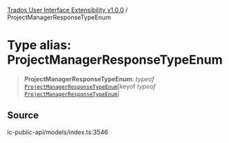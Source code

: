 [Trados User Interface Extensibility v1.0.0](../wiki/globals) / ProjectManagerResponseTypeEnum

# Type alias: ProjectManagerResponseTypeEnum

> **ProjectManagerResponseTypeEnum**: *typeof* [`ProjectManagerResponseTypeEnum`](../wiki/Variable.ProjectManagerResponseTypeEnum)\[keyof *typeof* [`ProjectManagerResponseTypeEnum`](../wiki/Variable.ProjectManagerResponseTypeEnum)\]

## Source

lc-public-api/models/index.ts:3546
